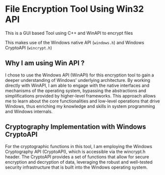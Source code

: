 # File Encryption Tool Using Win32 API

This is a GUI based Tool using C++ and WinAPI to encrypt files

This makes use of the Windows native API (`windows.h`) and Windows CryptoAPI (`wincrypt.h`)

## Why I am using Win API ?

I chose to use the Windows API (WinAPI) for this encryption tool to gain a deeper understanding of Windows' underlying architecture. By working directly with WinAPI, I am able to engage with the native interfaces and mechanisms of the operating system, bypassing the abstractions and simplifications provided by higher-level frameworks. This approach allows me to learn about the core functionalities and low-level operations that drive Windows, thus enriching my knowledge and skills in system programming and Windows internals.

## Cryptography Implementation with Windows CryptoAPI

For the cryptographic functions in this tool, I am employing the Windows Cryptography API (CryptoAPI), which is accessible via the wincrypt.h header. The CryptoAPI provides a set of functions that allow for secure encryption and decryption of data, leveraging the robust and well-tested security infrastructure that is built into the Windows operating system.

